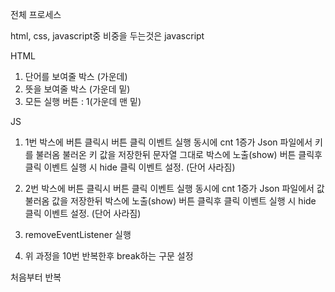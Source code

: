 전체 프로세스

html, css, javascript중 비중을 두는것은 javascript

HTML
1. 단어를 보여줄 박스 (가운데)
2. 뜻을 보여줄 박스 (가운데 밑)
3. 모든 실행 버튼 : 1(가운데 맨 밑)

JS
1. 1번 박스에 버튼 클릭시
 버튼 클릭 이벤트 실행 동시에 cnt 1증가
 Json 파일에서 키를 불러옴
 불러온 키 값을 저장한뒤 문자열 그대로 박스에 노출(show)
 버튼 클릭후 클릭 이벤트 실행 시
 hide 클릭 이벤트 설정. (단어 사라짐)

2. 2번 박스에 버튼 클릭시
 버튼 클릭 이벤트 실행 동시에 cnt 1증가
 Json 파일에서 값 불러옴
 값을 저장한뒤 박스에 노출(show)
 버튼 클릭후 클릭 이벤트 실행 시
 hide 클릭 이벤트 설정. (단어 사라짐)

3. removeEventListener 실행

4. 위 과정을 10번 반복한후 break하는 구문 설정

 처음부터 반복